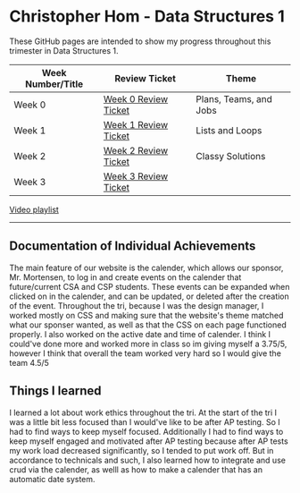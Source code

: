 # Christopher Hom - Data Structures 1
These GitHub pages are intended to show my progress throughout this trimester in Data Structures 1.


Week Number/Title | Review Ticket | Theme |
----- | ----- | ----- |
Week 0 | [Week 0 Review Ticket](https://github.com/AkhilNandhakumar/Guython/issues/10) | Plans, Teams, and Jobs |
Week 1 | [Week 1 Review Ticket](https://github.com/AkhilNandhakumar/Guython/issues/14) | Lists and Loops |
Week 2 | [Week 2 Review Ticket](https://github.com/AkhilNandhakumar/Guython/issues/21) | Classy Solutions |
Week 3 | [Week 3 Review Ticket](https://github.com/AkhilNandhakumar/Guython/issues/27) |  | Video + Final |
 
[Video playlist](https://www.youtube.com/watch?v=gMyALVGe7pk&list=PLz6C6Oy0nScnWnOGFjvnkG3G8Wu2B6IKh)

***
## Documentation of Individual Achievements
The main feature of our website is the calender, which allows our sponsor, Mr. Mortensen, to log in and create events on the calender that future/current CSA and CSP students. These events can be expanded when clicked on in the calender, and can be updated, or deleted after the creation of the event. Throughout the tri, because I was the design manager, I worked mostly on CSS and making sure that the website's theme matched what our sponser wanted, as well as that the CSS on each page functioned properly. I also worked on the active date and time of calender. I think I could've done more and worked more in class so im giving myself a 3.75/5, however I think that overall the team worked very hard so I would give the team 4.5/5

## Things I learned
I learned a lot about work ethics throughout the tri. At the start of the tri I was a little bit less focused than I would've like to be after AP testing. So I had to find ways to keep myself focused. Additionally I had to find ways to keep myself engaged and motivated after AP testing because after AP tests my work load decreased significantly, so I tended to put work off. But in accordance to technicals and such, I also learned how to  integrate and use crud via the calender, as welll as how to make a calender that has an automatic date system.
